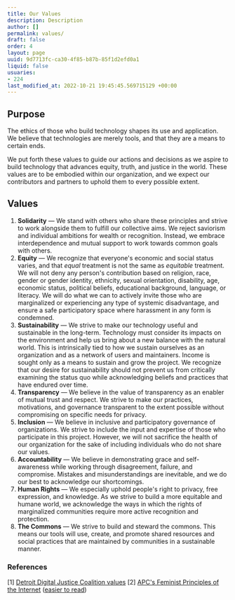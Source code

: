 ```yaml
---
title: Our Values
description: Description
author: []
permalink: values/
draft: false
order: 4
layout: page
uuid: 9d7713fc-ca30-4f85-b87b-85f1d2efd0a1
liquid: false
usuaries:
- 224
last_modified_at: 2022-10-21 19:45:45.569715129 +00:00
---
```


<h2>Purpose</h2><p>The ethics of those who build technology shapes its use and application. We believe that technologies are merely tools, and that they are a means to certain ends.</p><p>We put forth these values to guide our actions and decisions as we aspire to build technology that advances equity, truth, and justice in the world. These values are to be embodied within our organization, and we expect our contributors and partners to uphold them to every possible extent.</p><h2>Values</h2><ol>
<li>
<strong>Solidarity</strong> — We stand with others who share these principles and strive to work alongside them to fulfill our collective aims. We reject saviorism and individual ambitions for wealth or recognition. Instead, we embrace interdependence and mutual support to work towards common goals with others.</li>
<li>
<strong>Equity</strong> — We recognize that everyone's economic and social status varies, and that <em>equal</em> treatment is not the same as <em>equitable</em> treatment. We will not deny any person's contribution based on religion, race, gender or gender identity, ethnicity, sexual orientation, disability, age, economic status, political beliefs, educational background, language, or literacy. We will do what we can to actively invite those who are marginalized or experiencing any type of systemic disadvantage, and ensure a safe participatory space where harassment in any form is condemned.</li>
<li>
<strong>Sustainability</strong> — We strive to make our technology useful and sustainable in the long-term. Technology must consider its impacts on the environment and help us bring about a new balance with the natural world. This is intrinsically tied to how we sustain ourselves as an organization and as a network of users and maintainers. Income is sought only as a means to sustain and grow the project. We recognize that our desire for sustainability should not prevent us from critically examining the status quo while acknowledging beliefs and practices that have endured over time.</li>
<li>
<strong>Transparency</strong> — We believe in the value of transparency as an enabler of mutual trust and respect. We strive to make our practices, motivations, and governance transparent to the extent possible without compromising on specific needs for privacy.</li>
<li>
<strong>Inclusion</strong> — We believe in inclusive and participatory governance of organizations. We strive to include the input and expertise of those who participate in this project. However, we will not sacrifice the health of our organization for the sake of including individuals who do not share our values.</li>
<li>
<strong>Accountability</strong> — We believe in demonstrating grace and self-awareness while working through disagreement, failure, and compromise. Mistakes and misunderstandings are inevitable, and we do our best to acknowledge our shortcomings.</li>
<li>
<strong>Human Rights</strong> — We especially uphold people's right to privacy, free expression, and knowledge. As we strive to build a more equitable and humane world, we acknowledge the ways in which the rights of marginalized communities require more active recognition and protection.</li>
<li>
<strong>The Commons</strong> — We strive to build and steward the commons. This means our tools will use, create, and promote shared resources and social practices that are maintained by communities in a sustainable manner.</li>
</ol><h3>References</h3><p>[1] <a href="https://www.alliedmedia.org/ddjc/principles">Detroit Digital Justice Coalition values</a>
[2] <a href="https://feministinternet.org/en/principles">APC's Feminist Principles of the Internet</a> (<a href="https://www.apc.org/en/pubs/feminist-principles-internet-version-20">easier to read</a>)</p>